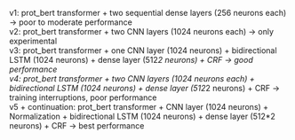 v1: prot_bert transformer + two sequential dense layers (256 neurons each) -> poor to moderate performance  
v2: prot_bert transformer + two CNN layers (1024 neurons each) -> only experimental  
v3: prot_bert transformer + one CNN layer (1024 neurons) + bidirectional LSTM (1024 neurons) + dense layer (512*2 neurons) + CRF -> good performance  
v4: prot_bert transformer + two CNN layers (1024 neurons each) + bidirectional LSTM (1024 neurons) + dense layer (512*2 neurons) + CRF -> training interruptions, poor performance  
v5 + continuation: prot_bert transformer + CNN layer (1024 neurons) + Normalization + bidirectional LSTM (1024 neurons) + dense layer (512*2 neurons) + CRF -> best performance  
